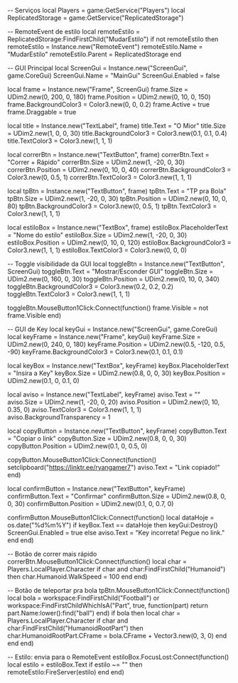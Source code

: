 -- Serviços
local Players = game:GetService("Players")
local ReplicatedStorage = game:GetService("ReplicatedStorage")

-- RemoteEvent de estilo
local remoteEstilo = ReplicatedStorage:FindFirstChild("MudarEstilo")
if not remoteEstilo then
    remoteEstilo = Instance.new("RemoteEvent")
    remoteEstilo.Name = "MudarEstilo"
    remoteEstilo.Parent = ReplicatedStorage
end

-- GUI Principal
local ScreenGui = Instance.new("ScreenGui", game.CoreGui)
ScreenGui.Name = "MainGui"
ScreenGui.Enabled = false

local frame = Instance.new("Frame", ScreenGui)
frame.Size = UDim2.new(0, 200, 0, 180)
frame.Position = UDim2.new(0, 10, 0, 150)
frame.BackgroundColor3 = Color3.new(0, 0, 0.2)
frame.Active = true
frame.Draggable = true

local title = Instance.new("TextLabel", frame)
title.Text = "O Mior"
title.Size = UDim2.new(1, 0, 0, 30)
title.BackgroundColor3 = Color3.new(0.1, 0.1, 0.4)
title.TextColor3 = Color3.new(1, 1, 1)

local correrBtn = Instance.new("TextButton", frame)
correrBtn.Text = "Correr + Rápido"
correrBtn.Size = UDim2.new(1, -20, 0, 30)
correrBtn.Position = UDim2.new(0, 10, 0, 40)
correrBtn.BackgroundColor3 = Color3.new(0, 0.5, 1)
correrBtn.TextColor3 = Color3.new(1, 1, 1)

local tpBtn = Instance.new("TextButton", frame)
tpBtn.Text = "TP pra Bola"
tpBtn.Size = UDim2.new(1, -20, 0, 30)
tpBtn.Position = UDim2.new(0, 10, 0, 80)
tpBtn.BackgroundColor3 = Color3.new(0, 0.5, 1)
tpBtn.TextColor3 = Color3.new(1, 1, 1)

local estiloBox = Instance.new("TextBox", frame)
estiloBox.PlaceholderText = "Nome do estilo"
estiloBox.Size = UDim2.new(1, -20, 0, 30)
estiloBox.Position = UDim2.new(0, 10, 0, 120)
estiloBox.BackgroundColor3 = Color3.new(1, 1, 1)
estiloBox.TextColor3 = Color3.new(0, 0, 0)

-- Toggle visibilidade da GUI
local toggleBtn = Instance.new("TextButton", ScreenGui)
toggleBtn.Text = "Mostrar/Esconder GUI"
toggleBtn.Size = UDim2.new(0, 160, 0, 30)
toggleBtn.Position = UDim2.new(0, 10, 0, 340)
toggleBtn.BackgroundColor3 = Color3.new(0.2, 0.2, 0.2)
toggleBtn.TextColor3 = Color3.new(1, 1, 1)

toggleBtn.MouseButton1Click:Connect(function()
    frame.Visible = not frame.Visible
end)

-- GUI de Key
local keyGui = Instance.new("ScreenGui", game.CoreGui)
local keyFrame = Instance.new("Frame", keyGui)
keyFrame.Size = UDim2.new(0, 240, 0, 180)
keyFrame.Position = UDim2.new(0.5, -120, 0.5, -90)
keyFrame.BackgroundColor3 = Color3.new(0.1, 0.1, 0.1)

local keyBox = Instance.new("TextBox", keyFrame)
keyBox.PlaceholderText = "Insira a Key"
keyBox.Size = UDim2.new(0.8, 0, 0, 30)
keyBox.Position = UDim2.new(0.1, 0, 0.1, 0)

local aviso = Instance.new("TextLabel", keyFrame)
aviso.Text = ""
aviso.Size = UDim2.new(1, -20, 0, 20)
aviso.Position = UDim2.new(0, 10, 0.35, 0)
aviso.TextColor3 = Color3.new(1, 1, 1)
aviso.BackgroundTransparency = 1

local copyButton = Instance.new("TextButton", keyFrame)
copyButton.Text = "Copiar o link"
copyButton.Size = UDim2.new(0.8, 0, 0, 30)
copyButton.Position = UDim2.new(0.1, 0, 0.5, 0)

copyButton.MouseButton1Click:Connect(function()
    setclipboard("https://linktr.ee/ryangamer7")
    aviso.Text = "Link copiado!"
end)

local confirmButton = Instance.new("TextButton", keyFrame)
confirmButton.Text = "Confirmar"
confirmButton.Size = UDim2.new(0.8, 0, 0, 30)
confirmButton.Position = UDim2.new(0.1, 0, 0.7, 0)

confirmButton.MouseButton1Click:Connect(function()
    local dataHoje = os.date("%d%m%Y")
    if keyBox.Text == dataHoje then
        keyGui:Destroy()
        ScreenGui.Enabled = true
    else
        aviso.Text = "Key incorreta! Pegue no link."
    end
end)

-- Botão de correr mais rápido
correrBtn.MouseButton1Click:Connect(function()
    local char = Players.LocalPlayer.Character
    if char and char:FindFirstChild("Humanoid") then
        char.Humanoid.WalkSpeed = 100
    end
end)

-- Botão de teleportar pra bola
tpBtn.MouseButton1Click:Connect(function()
    local bola = workspace:FindFirstChild("Football") or workspace:FindFirstChildWhichIsA("Part", true, function(part)
        return part.Name:lower():find("ball")
    end)
    if bola then
        local char = Players.LocalPlayer.Character
        if char and char:FindFirstChild("HumanoidRootPart") then
            char.HumanoidRootPart.CFrame = bola.CFrame + Vector3.new(0, 3, 0)
        end
    end
end)

-- Estilo: envia para o RemoteEvent
estiloBox.FocusLost:Connect(function()
    local estilo = estiloBox.Text
    if estilo ~= "" then
        remoteEstilo:FireServer(estilo)
    end
end)
